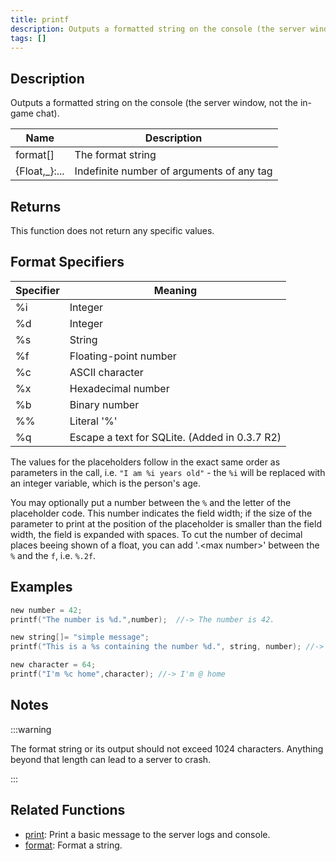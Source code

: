 ```yaml
---
title: printf
description: Outputs a formatted string on the console (the server window, not the in-game chat).
tags: []
---
```


<LowercaseNote />

## Description

Outputs a formatted string on the console (the server window, not the in-game chat).

| Name           | Description                               |
| -------------- | ----------------------------------------- |
| format[]       | The format string                         |
| {Float,\_}:... | Indefinite number of arguments of any tag |

## Returns

This function does not return any specific values.

## Format Specifiers

| Specifier | Meaning                                       |
| --------- | --------------------------------------------- |
| %i        | Integer                                       |
| %d        | Integer                                       |
| %s        | String                                        |
| %f        | Floating-point number                         |
| %c        | ASCII character                               |
| %x        | Hexadecimal number                            |
| %b        | Binary number                                 |
| %%        | Literal '%'                                   |
| %q        | Escape a text for SQLite. (Added in 0.3.7 R2) |

The values for the placeholders follow in the exact same order as parameters in the call, i.e. `"I am %i years old"` - the `%i` will be replaced with an integer variable, which is the person's age.

You may optionally put a number between the `%` and the letter of the placeholder code. This number indicates the field width; if the size of the parameter to print at the position of the placeholder is smaller than the field width, the field is expanded with spaces. To cut the number of decimal places beeing shown of a float, you can add '.\<max number\>' between the `%` and the `f`, i.e. `%.2f`.

## Examples

```c
new number = 42;
printf("The number is %d.",number);  //-> The number is 42.

new string[]= "simple message";
printf("This is a %s containing the number %d.", string, number); //-> This is a simple message containing the number 42.

new character = 64;
printf("I'm %c home",character); //-> I'm @ home
```

## Notes

:::warning

The format string or its output should not exceed 1024 characters. Anything beyond that length can lead to a server to crash.

:::

## Related Functions

- [print](./print): Print a basic message to the server logs and console.
- [format](./format): Format a string.
